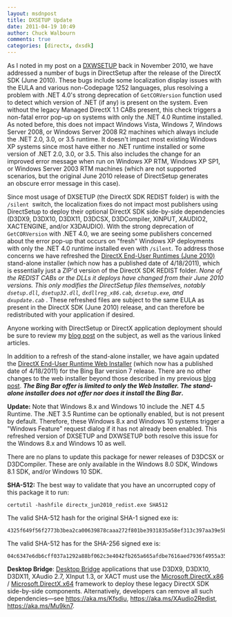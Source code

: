 ```yaml
---
layout: msdnpost
title: DXSETUP Update
date: 2011-04-19 10:49
author: Chuck Walbourn
comments: true
categories: [directx, dxsdk]
---
```

As I noted in my post on a <a href="https://walbourn.github.io/dxwebsetup-update/">DXWSETUP</a> back in November 2010, we have addressed a number of bugs in DirectSetup after the release of the DirectX SDK (June 2010). These bugs include some localization display issues with the EULA and various non-Codepage 1252 languages, plus resolving a problem with .NET 4.0's strong deprecation of <code>GetCORVersion</code> function used to detect which version of .NET (if any) is present on the system. Even without the legacy Managed DirectX 1.1 CABs present, this check triggers a non-fatal error pop-up on systems with only the .NET 4.0 Runtime installed. As noted before, this does not impact Windows Vista, Windows 7, Windows Server 2008, or Windows Server 2008 R2 machines which always include the .NET 2.0, 3.0, or 3.5 runtime. It doesn't impact most existing Windows XP systems since most have either no .NET runtime installed or some version of .NET 2.0, 3.0, or 3.5. This also includes the change for an improved error message when run on Windows XP RTM, Windows XP SP1, or Windows Server 2003 RTM machines (which are not supported scenarios, but the original June 2010 release of DirectSetup generates an obscure error message in this case).
<!--more-->

Since most usage of DXSETUP (the DirectX SDK REDIST folder) is with the <code>/silent</code>  switch, the localization fixes do not impact most publishers using DirectSetup to deploy their optional DirectX SDK side-by-side dependencies (D3DX9, D3DX10, D3DX11, D3DCSX, D3DCompiler, XINPUT, XAUDIO2, XACTENGINE, and/or X3DAUDIO). With the strong deprecation of <code>GetCORVersion</code> with .NET 4.0, we are seeing some publishers concerned about the error pop-up that occurs on "fresh" Windows XP deployments with only the .NET 4.0 runtime installed even with <code>/silent</code>. To address those concerns we have refreshed the <a href="http://go.microsoft.com/fwlink/?LinkID=194352" title="DirectX End-User Runtimes (June 2010) [MS Downloads]">DirectX End-User Runtimes (June 2010)</a> stand-alone installer (which now has a published date of 4/18/2011), which is essentially just a ZIP'd version of the DirectX SDK REDIST folder. <em>None of the REDIST CABs or the DLLs it deploys have changed from their June 2010 versions. This only modifies the DirectSetup files themselves, notably <code>dsetup.dll</code>, <code>dsetup32.dll</code>, <code>dxdllreg_x86.cab</code>, <code>dxsetup.exe</code>, and <code>dxupdate.cab</code> </em>. These refreshed files are subject to the same EULA as present in the DirectX SDK (June 2010) release, and can therefore be redistributed with your application if desired.

Anyone working with DirectSetup or DirectX application deployment should be sure to review my <a href="https://walbourn.github.io/not-so-direct-setup/">blog post</a> on the subject, as well as the various linked articles.

In addition to a refresh of the stand-alone installer, we have again updated the <a href="http://go.microsoft.com/fwlink/p/?LinkId=159853" title="DirectX End-User Runtime Web Installer [MS Downloads]">DirectX End-User Runtime Web Installer</a> (which now has a published date of 4/18/2011) for the Bing Bar version 7 release. There are no other changes to the web installer beyond those described in my previous <a href="https://walbourn.github.io/dxwebsetup-update/" title="DXWEBSETUP Update">blog post</a>. <strong><em>The Bing Bar offer is limited to only the Web Installer. The stand-alone installer does not offer nor does it install the Bing Bar</em>.</strong>

<strong>Update:</strong> Note that Windows 8.x and Windows 10 include the .NET 4.5 Runtime. The .NET 3.5 Runtime can be optionally enabled, but is not present by default. Therefore, these Windows 8.x and Windows 10 systems trigger a "Windows Feature" request dialog if it has not already been enabled. This refreshed version of DXSETUP and DXWSETUP both resolve this issue for the Windows 8.x and Windows 10 as well.

There are no plans to update this package for newer releases of D3DCSX or D3DCompiler. These are only available in the Windows 8.0 SDK, Windows 8.1 SDK, and/or Windows 10 SDK.

<strong>SHA-512:</strong> The best way to validate that you have an uncorrupted copy of this package it to run:

```
certutil -hashfile directx_jun2010_redist.exe SHA512
```

The valid SHA-512 hash for the original SHA-1 signed exe is:

```
4325f649f56f2773b3bea2ca00639878caaa272f801be3931835a58ef313c397aa39e5b164e4006127b9061492e9350501c2756c6514e99f4612bba4fa663b0e
```

The valid SHA-512 has for the SHA-256 signed exe is:

```
04c6347e6db6cff037a1292a88bf062c3e4042fb265a665afdbe7616aed7936f4955a35637a86c30332731762e0052b6f5c721f9fe7682d147e0965a7fb77a63
```

<strong>Desktop Bridge</strong>: [Desktop Bridge](https://developer.microsoft.com/en-us/windows/bridges/desktop/) applications that use D3DX9, D3DX10, D3DX11, XAudio 2.7, XInput 1.3, or XACT must use the [Microsoft.DirectX.x86](https://aka.ms/directx_x86_appx) / [Microsoft.DirectX.x64](https://aka.ms/directx_x64_appx) framework to deploy these legacy DirectX SDK side-by-side components. Alternatively, developers can remove all such dependencies—see https://aka.ms/Kfsdiu, https://aka.ms/XAudio2Redist, https://aka.ms/Mu9kn7.
